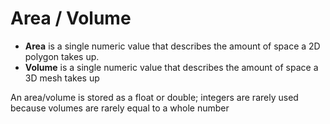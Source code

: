 Area / Volume 
============
   * **Area** is a single numeric value that describes the amount of space a 2D polygon takes up.
   * **Volume** is a single numeric value that describes the amount of space a 3D mesh takes up

An area/volume is stored as a float or double; integers are rarely used because volumes are rarely equal to a whole number

